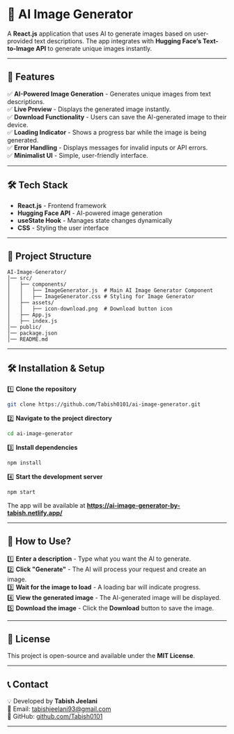 # 🎨 **AI Image Generator**  

A **React.js** application that uses AI to generate images based on user-provided text descriptions. The app integrates with **Hugging Face’s Text-to-Image API** to generate unique images instantly.   

---

## 🚀 **Features**  

✅ **AI-Powered Image Generation** - Generates unique images from text descriptions.  
✅ **Live Preview** - Displays the generated image instantly.  
✅ **Download Functionality** - Users can save the AI-generated image to their device.  
✅ **Loading Indicator** - Shows a progress bar while the image is being generated.  
✅ **Error Handling** - Displays messages for invalid inputs or API errors.  
✅ **Minimalist UI** - Simple, user-friendly interface.  

---

## 🛠 **Tech Stack**  

- **React.js** - Frontend framework  
- **Hugging Face API** - AI-powered image generation  
- **useState Hook** - Manages state changes dynamically  
- **CSS** - Styling the user interface  

---

## 📂 **Project Structure**  

```
AI-Image-Generator/
│── src/
│   ├── components/
│   │   ├── ImageGenerator.js  # Main AI Image Generator Component
│   │   ├── ImageGenerator.css # Styling for Image Generator
│   ├── assets/
│   │   ├── icon-download.png  # Download button icon
│   ├── App.js
│   ├── index.js
│── public/
│── package.json
│── README.md
```

---

## 🛠 **Installation & Setup**  

1️⃣ **Clone the repository**  
```sh
git clone https://github.com/Tabish0101/ai-image-generator.git
```

2️⃣ **Navigate to the project directory**  
```sh
cd ai-image-generator
```

3️⃣ **Install dependencies**  
```sh
npm install
```

4️⃣ **Start the development server**  
```sh
npm start
```

The app will be available at **https://ai-image-generator-by-tabish.netlify.app/**  

---

## 🎨 **How to Use?**  

1️⃣ **Enter a description** - Type what you want the AI to generate.  
2️⃣ **Click "Generate"** - The AI will process your request and create an image.  
3️⃣ **Wait for the image to load** - A loading bar will indicate progress.  
4️⃣ **View the generated image** - The AI-generated image will be displayed.  
5️⃣ **Download the image** - Click the **Download** button to save the image.  

---


## 📜 **License**  

This project is open-source and available under the **MIT License**.  

---

## 📞 **Contact**  

💡 Developed by **Tabish Jeelani**  
📧 Email: [tabishjeelani93@gmail.com](mailto:tabishjeelani93@gmail.com)  
🔗 GitHub: [github.com/Tabish0101](https://github.com/Tabish0101)  

---
